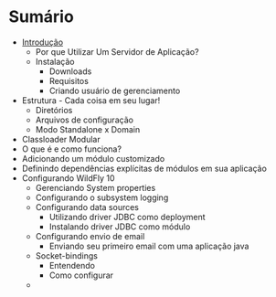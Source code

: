 # Sumário

* [Introdução](chapter1.md)
  * Por que Utilizar Um Servidor de Aplicação?
  * Instalação
    * Downloads
    * Requisitos
    * Criando usuário de gerenciamento
* Estrutura - Cada coisa em seu lugar!
  * Diretórios
  * Arquivos de configuração
  * Modo Standalone x Domain
*  Classloader Modular
  *  O que é e como funciona?
  *  Adicionando um módulo customizado
  *  Definindo dependências explícitas de módulos em sua aplicação
* Configurando WildFly 10
  * Gerenciando System properties
  * Configurando o subsystem logging
  * Configurando data sources
    * Utilizando driver JDBC como deployment
    * Instalando driver JDBC como módulo
  * Configurando envio de email
    * Enviando seu primeiro email com uma aplicação java
  * Socket-bindings
    * Entendendo
    * Como configurar
  * 




 

